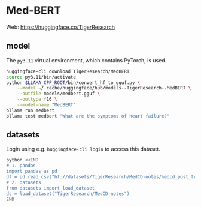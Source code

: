 # Med-BERT

Web: <https://huggingface.co/TigerResearch>

## model

The `py3.11` virtual environment, which contains PyTorch, is used.

```bash
huggingface-cli download TigerResearch/MedBERT
source py3.11/bin/activate
python $LLAMA_CPP_ROOT/bin/convert_hf_to_gguf.py \
    --model ~/.cache/huggingface/hub/models--TigerResearch--MedBERT \
    --outfile models/medbert.gguf \
    --outtype f16 \
    --model-name "MedBERT"
ollama run medbert
ollama test medbert "What are the symptoms of heart failure?"
```

## datasets

Login using e.g. `huggingface-cli login` to access this dataset.

```bash
python <<END
# 1. pandas
import pandas as pd
df = pd.read_csv("hf://datasets/TigerResearch/MedCD-notes/medcd_post_transfusion_effect_evaluation_records.csv")
# 2. datasets
from datasets import load_dataset
ds = load_dataset("TigerResearch/MedCD-notes")
END
```
